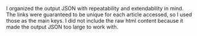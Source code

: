 I organized the output JSON with repeatability and extendability in mind. The links were guaranteed to be unique for each article accessed, so I used those as the main keys. I did not include the raw html content because it made the output JSON too large to work with. 